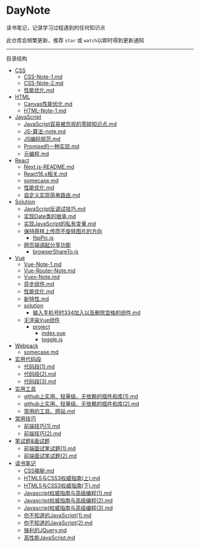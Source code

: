 
# DayNote

读书笔记，记录学习过程遇到的任何知识点

此仓库会频繁更新，推荐 `star` 或 `watch`以即时得到更新通知

---

目录结构

- [CSS](/CSS)
	- [CSS-Note-1.md](/CSS/CSS-Note-1.md)
	- [CSS-Note-2.md](/CSS/CSS-Note-2.md)
	- [性能优化.md](/CSS/性能优化.md)
- [HTML](/HTML)
	- [Canvas性能优化.md](/HTML/Canvas性能优化.md)
	- [HTML-Note-1.md](/HTML/HTML-Note-1.md)
- [JavaScript](/JavaScript)
	- [JavaScript容易被忽视的零碎知识点.md](/JavaScript/JavaScript容易被忽视的零碎知识点.md)
	- [JS-算法-note.md](/JavaScript/JS-算法-note.md)
	- [JS编码规范.md](/JavaScript/JS编码规范.md)
	- [Promise的一种实现.md](/JavaScript/Promise的一种实现.md)
	- [元编程.md](/JavaScript/元编程.md)
- [React](/React)
	- [Next.js-README.md](/React/Next.js-README.md)
	- [React16.x相关.md](/React/React16.x相关.md)
	- [somecase.md](/React/somecase.md)
	- [性能优化.md](/React/性能优化.md)
	- [自定义实现简单路由.md](/React/自定义实现简单路由.md)
- [Solution](/Solution)
	- [JavaScript反调试技巧.md](/Solution/JavaScript反调试技巧.md)
	- [实现Date类的继承.md](/Solution/实现Date类的继承.md)
	- [实现JavaScript的私有变量.md](/Solution/实现JavaScript的私有变量.md)
	- [保持原样上传而不旋转图片的方向](/Solution/保持原样上传而不旋转图片的方向)
		- [flipPic.js](/Solution/保持原样上传而不旋转图片的方向/flipPic.js)
	- [网页端调起分享功能](/Solution/网页端调起分享功能)
		- [browserShareTo.js](/Solution/网页端调起分享功能/browserShareTo.js)
- [Vue](/Vue)
	- [Vue-Note-1.md](/Vue/Vue-Note-1.md)
	- [Vue-Router-Note.md](/Vue/Vue-Router-Note.md)
	- [Vuex-Note.md](/Vue/Vuex-Note.md)
	- [异步组件.md](/Vue/异步组件.md)
	- [性能优化.md](/Vue/性能优化.md)
	- [新特性.md](/Vue/新特性.md)
	- [solution](/Vue/solution)
		- [输入手机号时334加入以及删除空格的组件.md](/Vue/solution/输入手机号时334加入以及删除空格的组件.md)
	- [无渲染Vue组件](/Vue/无渲染Vue组件)
		- [project](/Vue/无渲染Vue组件/project)
			- [index.vue](/Vue/无渲染Vue组件/project/index.vue)
			- [toggle.js](/Vue/无渲染Vue组件/project/toggle.js)
- [Webpack](/Webpack)
	- [somecase.md](/Webpack/somecase.md)
- [实用代码段](/实用代码段)
	- [代码段(1).md](/实用代码段/代码段(1).md)
	- [代码段(2).md](/实用代码段/代码段(2).md)
	- [代码段(3).md](/实用代码段/代码段(3).md)
- [实用工具](/实用工具)
	- [github上实用、轻量级、无依赖的插件和库(1).md](/实用工具/github上实用、轻量级、无依赖的插件和库(1).md)
	- [github上实用、轻量级、无依赖的插件和库(2).md](/实用工具/github上实用、轻量级、无依赖的插件和库(2).md)
	- [常用的工具、网站.md](/实用工具/常用的工具、网站.md)
- [常用技巧](/常用技巧)
	- [前端技巧(1).md](/常用技巧/前端技巧(1).md)
	- [前端技巧(2).md](/常用技巧/前端技巧(2).md)
- [笔试题&面试题](/笔试题&面试题)
	- [前端面试笔试题(1).md](/笔试题&面试题/前端面试笔试题(1).md)
	- [前端面试笔试题(2).md](/笔试题&面试题/前端面试笔试题(2).md)
- [读书笔记](/读书笔记)
	- [CSS揭秘.md](/读书笔记/CSS揭秘.md)
	- [HTML5与CSS3权威指南(上).md](/读书笔记/HTML5与CSS3权威指南(上).md)
	- [HTML5与CSS3权威指南(下).md](/读书笔记/HTML5与CSS3权威指南(下).md)
	- [Javascript权威指南与高级编程(1).md](/读书笔记/Javascript权威指南与高级编程(1).md)
	- [Javascript权威指南与高级编程(2).md](/读书笔记/Javascript权威指南与高级编程(2).md)
	- [Javascript权威指南与高级编程(3).md](/读书笔记/Javascript权威指南与高级编程(3).md)
	- [你不知道的JavaScript(1).md](/读书笔记/你不知道的JavaScript(1).md)
	- [你不知道的JavaScript(2).md](/读书笔记/你不知道的JavaScript(2).md)
	- [锋利的JQuery.md](/读书笔记/锋利的JQuery.md)
	- [高性能JavaScript.md](/读书笔记/高性能JavaScript.md)
